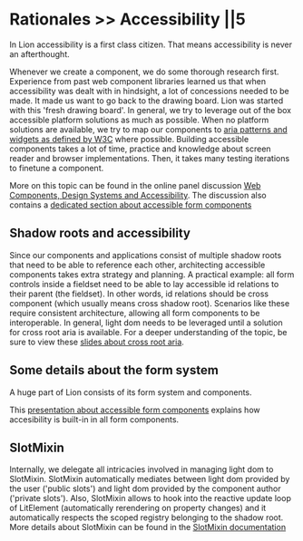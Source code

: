 # Rationales >> Accessibility ||5

In Lion accessibility is a first class citizen. That means accessibility is never an afterthought.

Whenever we create a component, we do some thorough research first. Experience from past web component libraries learned us that when accessibility was dealt with in hindsight, a lot of concessions needed to be made. It made us want to go back to the drawing board. Lion was started with this 'fresh drawing board'.
In general, we try to leverage out of the box accessible platform solutions as much as possible. When no platform solutions are available, we try to map our components to [aria patterns and widgets as defined by W3C](https://www.w3.org/WAI/ARIA/apg/) where possible.
Building accessible components takes a lot of time, practice and knowledge about screen reader and browser implementations. Then, it takes many testing iterations to finetune a component.

More on this topic can be found in the online panel discussion [Web Components, Design Systems and Accessibility](https://www.youtube.com/watch?v=xz8yRVJMP2k&t=1190s). The discussion also contains a [dedicated section about accessible form components](https://www.youtube.com/watch?v=xz8yRVJMP2k&t=1917s)

## Shadow roots and accessibility

Since our components and applications consist of multiple shadow roots that need to be able to reference each other, architecting accessible components takes extra strategy and planning.
A practical example: all form controls inside a fieldset need to be able to lay accessible id relations to their parent (the fieldset). In other words, id relations should be cross component (which usually means cross shadow root). Scenarios like these require consistent architecture, allowing all form components to be interoperable. In general, light dom needs to be leveraged until a solution for cross root aria is available. For a deeper understanding of the topic, be sure to view these [slides about cross root aria](https://github.com/home/runner/work/lion/lion/_merged_assets/_static/crossRootAriaLion.pdf).

## Some details about the form system

A huge part of Lion consists of its form system and components.

This [presentation about accessible form components](https://github.com/home/runner/work/lion/lion/_merged_assets/_static/theoryOfFormsLion.pdf) explains how accesibility is built-in in all form components.

## SlotMixin

Internally, we delegate all intricacies involved in managing light dom to SlotMixin.
SlotMixin automatically mediates between light dom provided by the user ('public slots') and light dom provided by the component author ('private slots').
Also, SlotMixin allows to hook into the reactive update loop of LitElement (automatically rerendering on property changes) and it automatically respects
the scoped registry belonging to the shadow root.
More details about SlotMixin can be found in the [SlotMixin documentation](https://github.com/ing-bank/lion/blob/e930b7b667ceaf66c2fab86a76044d0260b934fa/docs/fundamentals/systems/core/SlotMixin.md)
